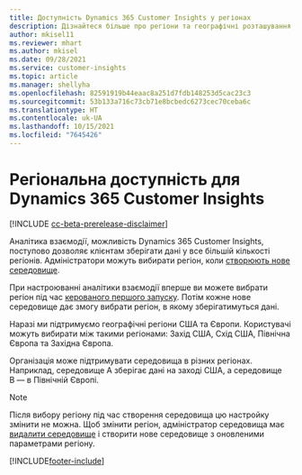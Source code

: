 ```yaml
---
title: Доступність Dynamics 365 Customer Insights у регіонах
description: Дізнайтеся більше про регіони та географічні розташування, на які розгортається служба.
author: mkisel11
ms.reviewer: mhart
ms.author: mkisel
ms.date: 09/28/2021
ms.service: customer-insights
ms.topic: article
ms.manager: shellyha
ms.openlocfilehash: 82591919b44eaac8a251d7fdb148253d5cac23c3
ms.sourcegitcommit: 53b133a716c73cb71e8bcbedc6273cec70ceba6c
ms.translationtype: HT
ms.contentlocale: uk-UA
ms.lasthandoff: 10/15/2021
ms.locfileid: "7645426"
---
```

# <a name="regional-availability-for-dynamics-365-customer-insights"></a>Регіональна доступність для Dynamics 365 Customer Insights

[!INCLUDE [cc-beta-prerelease-disclaimer](includes/cc-beta-prerelease-disclaimer.md)]

Аналітика взаємодії, можливість Dynamics 365 Customer Insights, поступово дозволяє клієнтам зберігати дані у все більшій кількості регіонів. Адміністратори можуть вибирати регіон, коли [створюють нове середовище](create-new-environment.md). 

При настроюванні аналітики взаємодії вперше ви можете вибрати регіон під час [керованого першого запуску](quickstart.md). Потім кожне нове середовище дає змогу вибрати регіон, в якому зберігатимуться дані.

Наразі ми підтримуємо географічні регіони США та Європи. Користувачі можуть вибирати між такими регіонами: Захід США, Схід США, Північна Європа та Західна Європа.

Організація може підтримувати середовища в різних регіонах. Наприклад, середовище А зберігає дані на заході США, а середовище В — в Північній Європі.

> [!NOTE]
> Після вибору регіону під час створення середовища цю настройку змінити не можна. Щоб змінити регіон, адміністратор середовища має [видалити середовище](manage-environments-workspaces.md#delete-an-environment) і створити нове середовище з оновленими параметрами регіону.


[!INCLUDE[footer-include](../includes/footer-banner.md)]
